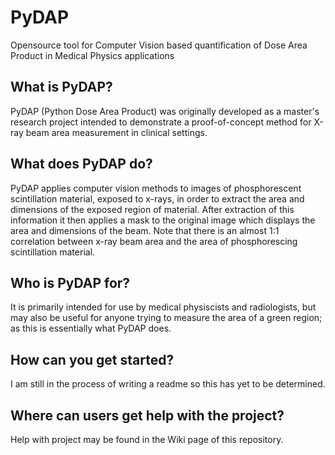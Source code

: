 # PyDAP
Opensource tool for Computer Vision based quantification of Dose Area Product in Medical Physics applications

## What is PyDAP?

PyDAP (Python Dose Area Product) was originally developed as a master's research project intended to demonstrate a proof-of-concept method for X-ray beam area measurement in clinical settings.


## What does PyDAP do?

PyDAP applies computer vision methods to images of phosphorescent scintillation material, exposed to x-rays, in order to extract the area and dimensions of the exposed region of material.
After extraction of this information it then applies a mask to the original image which displays the area and dimensions of the beam. Note that there is an almost 1:1 correlation between x-ray beam
area and the area of phosphorescing scintillation material. 

## Who is PyDAP for?

It is primarily intended for use by medical physiscists and radiologists, but may also be useful for anyone trying to measure the area of a green region; as this is essentially what PyDAP does.

## How can you get started?

I am still in the process of writing a readme so this has yet to be determined. 

## Where can users get help with the project?

Help with project may be found in the Wiki page of this repository. 

##
